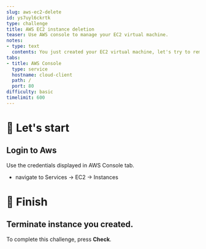 ```yaml
---
slug: aws-ec2-delete
id: ys7uyl6ckrtk
type: challenge
title: AWS EC2 instance deletion
teaser: Use AWS console to manage your EC2 virtual machine.
notes:
- type: text
  contents: You just created your EC2 virtual machine, let's try to remove it!
tabs:
- title: AWS Console
  type: service
  hostname: cloud-client
  path: /
  port: 80
difficulty: basic
timelimit: 600
---
```

🚀 Let's start
==============
## Login to Aws

Use the credentials displayed in AWS Console tab.

* navigate to Services -> EC2 -> Instances

🏁 Finish
==========
## Terminate instance you created.

To complete this challenge, press **Check**.
